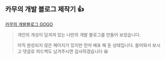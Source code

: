 ## 카무의 개발 블로그 제작기 👍


[카무의 개발블로그 GOGO](https://kaamoo.vercel.app)

> 개인의 개성이 담겨져 있는 나만의 개발 블로그를 만들어 보았습니다.
>
> 아직 완성되지 않은 페이지가 있지만 먼저 배포 해 둔 상태입니다. 들어와서 보시고 댓글로 피드백도 남겨주시면 감사하겠습니다 😆


